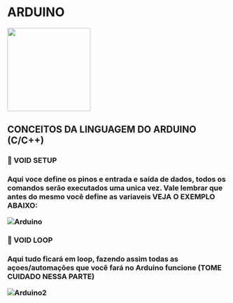# ARDUINO
<img src="https://static-00.iconduck.com/assets.00/arduino-icon-2048x1397-pmu0lemh.png" width="190px">

## CONCEITOS DA LINGUAGEM DO ARDUINO (**C/C++**)
### 📘 VOID SETUP
<h3> Aqui voce define os pinos e entrada e saída de dados, todos os comandos serão executados uma unica vez. Vale lembrar que antes do mesmo você define as variaveis
VEJA O EXEMPLO ABAIXO:

![Arduino](https://github.com/Guilhermepereirafonseca/ARDUINO/assets/169271268/7a41614d-5727-4678-85e3-341af7bb5379)  
</h3>

### 📘 VOID LOOP
<h3>Aqui tudo ficará em loop, fazendo assim todas as açoes/automações que você fará no Arduino funcione (TOME CUIDADO NESSA PARTE)

![Arduino2](https://github.com/Guilhermepereirafonseca/ARDUINO/assets/169271268/a3b0951f-a167-480b-927c-25d4f6006c44)

</h3>
